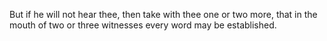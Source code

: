 But if he will not hear thee, then take with thee one or two more, that in the mouth of two or three witnesses every word may be established.
